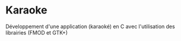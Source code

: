 # Karaoke
Développement d'une application (karaoké) en C avec l'utilisation des librairies (FMOD et GTK+)
